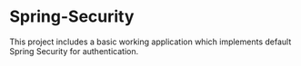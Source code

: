 # Spring-Security

This project includes a basic working application which implements default Spring Security for authentication.
